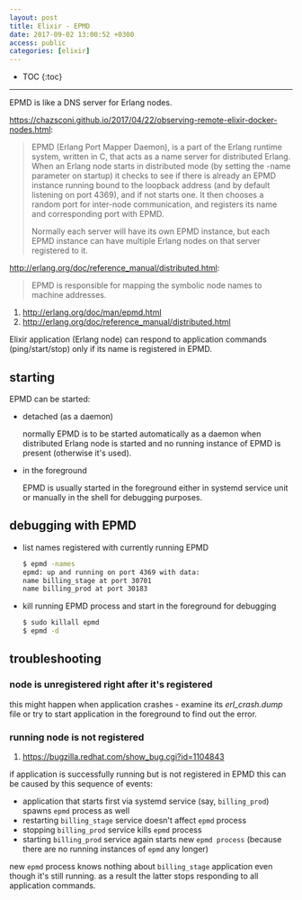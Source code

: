 ```yaml
---
layout: post
title: Elixir - EPMD
date: 2017-09-02 13:00:52 +0300
access: public
categories: [elixir]
---
```


<!-- more -->

* TOC
{:toc}
<hr>

EPMD is like a DNS server for Erlang nodes.

<https://chazsconi.github.io/2017/04/22/observing-remote-elixir-docker-nodes.html>:

> EPMD (Erlang Port Mapper Daemon), is a part of the Erlang runtime system,
> written in C, that acts as a name server for distributed Erlang. When an
> Erlang node starts in distributed mode (by setting the -name parameter on
> startup) it checks to see if there is already an EPMD instance running bound
> to the loopback address (and by default listening on port 4369), and if not
> starts one. It then chooses a random port for inter-node communication, and
> registers its name and corresponding port with EPMD.
>
> Normally each server will have its own EPMD instance, but each EPMD instance
> can have multiple Erlang nodes on that server registered to it.

<http://erlang.org/doc/reference_manual/distributed.html>:

> EPMD is responsible for mapping the symbolic node names to machine addresses.

1. <http://erlang.org/doc/man/epmd.html>
2. <http://erlang.org/doc/reference_manual/distributed.html>

Elixir application (Erlang node) can respond to application commands
(ping/start/stop) only if its name is registered in EPMD.

## starting

EPMD can be started:

- detached (as a daemon)

  normally EPMD is to be started automatically as a daemon
  when distributed Erlang node is started and no running
  instance of EPMD is present (otherwise it's used).

- in the foreground

  EPMD is usually started in the foreground either in systemd
  service unit or manually in the shell for debugging purposes.

## debugging with EPMD

- list names registered with currently running EPMD

  ```sh
  $ epmd -names
  epmd: up and running on port 4369 with data:
  name billing_stage at port 30701
  name billing_prod at port 30183
  ```

- kill running EPMD process and start in the foreground for debugging

  ```sh
  $ sudo killall epmd
  $ epmd -d
  ```

## troubleshooting

### node is unregistered right after it's registered

this might happen when application crashes - examine its _erl_crash.dump_
file or try to start application in the foreground to find out the error.

### running node is not registered

1. <https://bugzilla.redhat.com/show_bug.cgi?id=1104843>

if application is successfully running but is not registered in EPMD
this can be caused by this sequence of events:

- application that starts first via systemd service
  (say, `billing_prod`) spawns `epmd` process as well
- restarting `billing_stage` service doesn't affect `epmd` process
- stopping `billing_prod` service kills `epmd` process
- starting `billing_prod` service again starts new `epmd process`
  (because there are no running instances of `epmd` any longer)

new `epmd` process knows nothing about `billing_stage` application
even though it's still running. as a result the latter stops responding
to all application commands.
